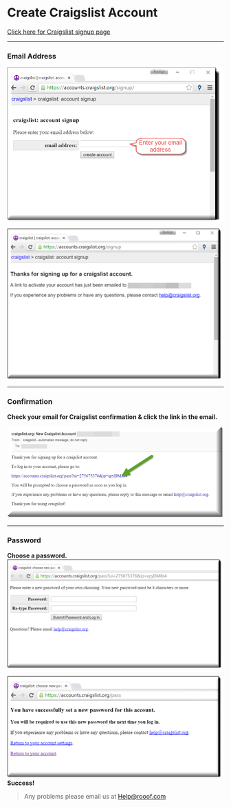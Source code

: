 # Create Craigslist Account

[Click here for Craigslist signup page](https://accounts.craigslist.org/signup/)

---


### Email Address




![Craiglist Signup](signup3.png)

![Confirmation](new-confirm.png)

---

### Confirmation
**Check your email for Craigslist confirmation & click the link in the email.**

![Email Confirmation](confirm4.png)

---

### Password 
**Choose a password.**
![Choose Password](password1.png)



![Success](success1.png)
**Success!**

> Any problems please email us at Help@rooof.com